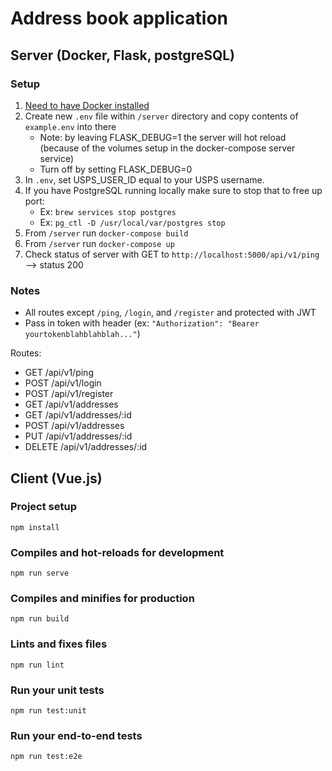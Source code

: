 # Address book application

## Server (Docker, Flask, postgreSQL)

### Setup

1. [Need to have Docker installed](https://docs.docker.com/install/)
2. Create new `.env` file within `/server` directory and copy contents of `example.env` into there
    * Note: by leaving FLASK_DEBUG=1 the server will hot reload (because of the volumes setup in the docker-compose server service)
    * Turn off by setting FLASK_DEBUG=0
3. In `.env`, set USPS_USER_ID equal to your USPS username. 
4. If you have PostgreSQL running locally make sure to stop that to free up port:
    * Ex: `brew services stop postgres`
    * Ex: `pg_ctl -D /usr/local/var/postgres stop`
5. From `/server` run `docker-compose build`
6. From `/server` run `docker-compose up`
7. Check status of server with GET to `http://localhost:5000/api/v1/ping` --> status 200

### Notes

* All routes except `/ping`, `/login`, and `/register` and protected with JWT
* Pass in token with header (ex: `"Authorization": "Bearer yourtokenblahblahblah..."`)

Routes:

* GET /api/v1/ping
* POST /api/v1/login
* POST /api/v1/register
* GET /api/v1/addresses
* GET /api/v1/addresses/:id
* POST /api/v1/addresses
* PUT /api/v1/addresses/:id
* DELETE /api/v1/addresses/:id

## Client (Vue.js)

### Project setup
```
npm install
```

### Compiles and hot-reloads for development
```
npm run serve
```

### Compiles and minifies for production
```
npm run build
```

### Lints and fixes files
```
npm run lint
```

### Run your unit tests
```
npm run test:unit
```

### Run your end-to-end tests
```
npm run test:e2e
```

